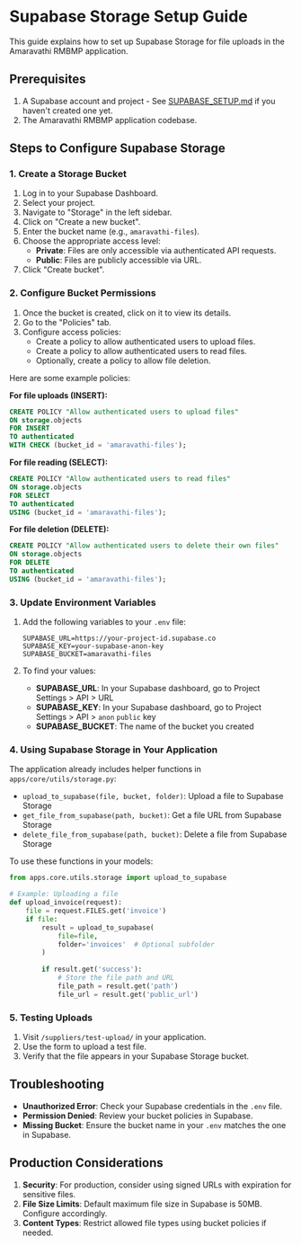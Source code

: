 # Supabase Storage Setup Guide

This guide explains how to set up Supabase Storage for file uploads in the Amaravathi RMBMP application.

## Prerequisites

1. A Supabase account and project - See [SUPABASE_SETUP.md](SUPABASE_SETUP.md) if you haven't created one yet.
2. The Amaravathi RMBMP application codebase.

## Steps to Configure Supabase Storage

### 1. Create a Storage Bucket

1. Log in to your Supabase Dashboard.
2. Select your project.
3. Navigate to "Storage" in the left sidebar.
4. Click on "Create a new bucket".
5. Enter the bucket name (e.g., `amaravathi-files`).
6. Choose the appropriate access level:
   - **Private**: Files are only accessible via authenticated API requests.
   - **Public**: Files are publicly accessible via URL.
7. Click "Create bucket".

### 2. Configure Bucket Permissions

1. Once the bucket is created, click on it to view its details.
2. Go to the "Policies" tab.
3. Configure access policies:
   - Create a policy to allow authenticated users to upload files.
   - Create a policy to allow authenticated users to read files.
   - Optionally, create a policy to allow file deletion.

Here are some example policies:

**For file uploads (INSERT):**
```sql
CREATE POLICY "Allow authenticated users to upload files"
ON storage.objects
FOR INSERT
TO authenticated
WITH CHECK (bucket_id = 'amaravathi-files');
```

**For file reading (SELECT):**
```sql
CREATE POLICY "Allow authenticated users to read files"
ON storage.objects
FOR SELECT
TO authenticated
USING (bucket_id = 'amaravathi-files');
```

**For file deletion (DELETE):**
```sql
CREATE POLICY "Allow authenticated users to delete their own files"
ON storage.objects
FOR DELETE
TO authenticated
USING (bucket_id = 'amaravathi-files');
```

### 3. Update Environment Variables

1. Add the following variables to your `.env` file:
   ```
   SUPABASE_URL=https://your-project-id.supabase.co
   SUPABASE_KEY=your-supabase-anon-key
   SUPABASE_BUCKET=amaravathi-files
   ```

2. To find your values:
   - **SUPABASE_URL**: In your Supabase dashboard, go to Project Settings > API > URL
   - **SUPABASE_KEY**: In your Supabase dashboard, go to Project Settings > API > `anon` `public` key
   - **SUPABASE_BUCKET**: The name of the bucket you created

### 4. Using Supabase Storage in Your Application

The application already includes helper functions in `apps/core/utils/storage.py`:

- `upload_to_supabase(file, bucket, folder)`: Upload a file to Supabase Storage
- `get_file_from_supabase(path, bucket)`: Get a file URL from Supabase Storage
- `delete_file_from_supabase(path, bucket)`: Delete a file from Supabase Storage

To use these functions in your models:

```python
from apps.core.utils.storage import upload_to_supabase

# Example: Uploading a file
def upload_invoice(request):
    file = request.FILES.get('invoice')
    if file:
        result = upload_to_supabase(
            file=file,
            folder='invoices'  # Optional subfolder
        )
        
        if result.get('success'):
            # Store the file path and URL
            file_path = result.get('path')
            file_url = result.get('public_url')
```

### 5. Testing Uploads

1. Visit `/suppliers/test-upload/` in your application.
2. Use the form to upload a test file.
3. Verify that the file appears in your Supabase Storage bucket.

## Troubleshooting

- **Unauthorized Error**: Check your Supabase credentials in the `.env` file.
- **Permission Denied**: Review your bucket policies in Supabase.
- **Missing Bucket**: Ensure the bucket name in your `.env` matches the one in Supabase.

## Production Considerations

1. **Security**: For production, consider using signed URLs with expiration for sensitive files.
2. **File Size Limits**: Default maximum file size in Supabase is 50MB. Configure accordingly.
3. **Content Types**: Restrict allowed file types using bucket policies if needed. 